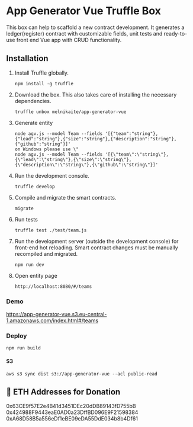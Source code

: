 # App Generator Vue Truffle Box

This box can help to scaffold a new contract development.
It generates a ledger(register) contract with customizable fields, unit tests and 
ready-to-use front end Vue app with CRUD functionality.

## Installation

1. Install Truffle globally.
    ```
    npm install -g truffle
    ```

2. Download the box. This also takes care of installing the necessary dependencies.
    ```
    truffle unbox melnikaite/app-generator-vue
    ```

3. Generate entity
    ```
    node agv.js --model Team --fields '[{"team":"string"},{"lead":"string"},{"size":"string"},{"description":"string"},{"github":"string"}]'
    on Windows please use \"
    node agv.js --model Team --fields '[{\"team\":\"string\"},{\"lead\":\"string\"},{\"size\":\"string\"},{\"description\":\"string\"},{\"github\":\"string\"}]'
    ```

4. Run the development console.
    ```
    truffle develop
    ```

5. Compile and migrate the smart contracts.
    ```
    migrate
    ```

6. Run tests
    ```
    truffle test ./test/team.js
    ```

7. Run the development server (outside the development console) for front-end hot reloading. Smart contract changes must be manually recompiled and migrated.
    ```
    npm run dev
    ```

8. Open entity page
    ```
    http://localhost:8080/#/teams
    ```

### Demo

https://app-generator-vue.s3.eu-central-1.amazonaws.com/index.html#/teams

### Deploy

`npm run build`

#### S3

`aws s3 sync dist s3://app-generator-vue --acl public-read`

## 💸 ETH Addresses for Donation

0x63CE9f57E2e4B41d3451DEc20dDB89143fD755bB
0x424988F9443eaE0AD0a23DffBD096E9F21598384
0xA68D58B5a556eDf1eBE09eDA55DdE034b8b4Df61
